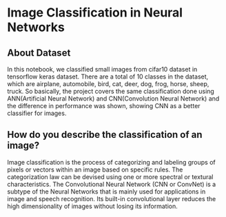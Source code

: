 # Image Classification in Neural Networks

## About Dataset
  In this notebook, we classified small images from cifar10 dataset in tensorflow 
keras dataset. There are a total of 10 classes in the dataset, which are airplane,
automobile, bird, cat, deer, dog, frog, horse, sheep, truck.
So basically, the project covers the same classification done using ANN(Artificial 
Neural Network) and CNN(Convolution Neural Network) and the difference in performance 
was shown, showing CNN as a better classifier for images.

## How do you describe the classification of an image?
  Image classification is the process of categorizing and labeling groups of pixels
or vectors within an image based on specific rules. The categorization law can be
devised using one or more spectral or textural characteristics. The Convolutional Neural
Network (CNN or ConvNet) is a subtype of the Neural Networks that is mainly used for 
applications in image and speech recognition. Its built-in convolutional layer reduces 
the high dimensionality of images without losing its information.
